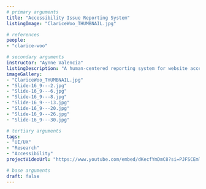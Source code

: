 ```yaml
---
# primary arguments
title: "Accessibility Issue Reporting System"
listingImage: "ClariceWoo_THUMBNAIL.jpg"

# references
people:
- "clarice-woo"

# secondary arguments
instructor: "Aynne Valencia"
listingDescription: "A human-centered reporting system for website accessibility issues that empowers small teams and individual website creators to identify and resolve accessibility barriers in a quick and cost-efficient way. The goal is to facilitate a more inclusive online experience, breaking down boundaries for people with disabilities and ensuring that everyone can access and engage with web content seamlessly."
imageGallery:
- "ClariceWoo_THUMBNAIL.jpg"
- "Slide-16_9---2.jpg"
- "Slide-16_9---6.jpg"
- "Slide-16_9---8.jpg"
- "Slide-16_9---13.jpg"
- "Slide-16_9---20.jpg"
- "Slide-16_9---26.jpg"
- "Slide-16_9---30.jpg"

# tertiary arguments
tags:
- "UI/UX"
- "Research"
- "Accessibility"
projectVideoUrl: "https://www.youtube.com/embed/dKecfYmDmC8?si=PJFSCEmlc0ENIsxk"

# base arguments
draft: false
---
```

